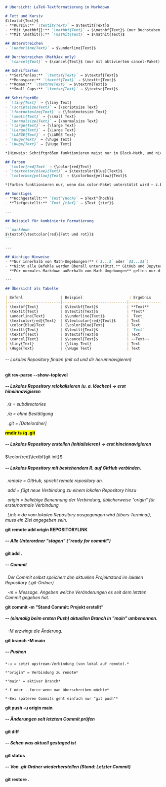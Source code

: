 ````markdown
# Übersicht: LaTeX-Textformatierung in Markdown

# Fett und Kursiv
$\textbf{Text}$
- **Kursiv:** `\textit{Text}` → $\textit{Text}$
- **Mit \mathbf{}:** `\mathbf{Text}` → $\mathbf{Text}$ (nur Buchstaben, keine Sonderzeichen)
- **Mit \mathit{}:** `\mathit{Text}` → $\mathit{Text}$

## Unterstreichen
- `\underline{Text}` → $\underline{Text}$

## Durchstreichen (MathJax only)
- `\cancel{Text}` → $\cancel{Text}$ (nur mit aktiviertem cancel-Paket)

## Schriftarten
- **Serifenlos:** `\textsf{Text}` → $\textsf{Text}$
- **Monospace:** `\texttt{Text}` → $\texttt{Text}$
- **Roman:** `\textrm{Text}` → $\textrm{Text}$
- **Small Caps:** `\textsc{Text}` → $\textsc{Text}$

## Schriftgröße
- `\tiny{Text}` → {\tiny Text}
- `\scriptsize{Text}` → {\scriptsize Text}
- `\footnotesize{Text}` → {\footnotesize Text}
- `\small{Text}` → {\small Text}
- `\normalsize{Text}` → {\normalsize Text}
- `\large{Text}` → {\large Text}
- `\Large{Text}` → {\Large Text}
- `\LARGE{Text}` → {\LARGE Text}
- `\huge{Text}` → {\huge Text}
- `\Huge{Text}` → {\Huge Text}

*(Hinweis: Schriftgrößen funktionieren meist nur in Block-Math, und nicht überall)*

## Farben
- `\color{red}Text` → {\color{red}Text}
- `\textcolor{blue}{Text}` → $\textcolor{blue}{Text}$
- `\colorbox{yellow}{Text}` → $\colorbox{yellow}{Text}$

*(Farben funktionieren nur, wenn das color-Paket unterstützt wird – z.B. KaTeX, MathJax)*

## Sonstiges
- **Hochgestellt:** `Text^{hoch}` → $Text^{hoch}$
- **Tiefgestellt:** `Text_{tief}` → $Text_{tief}$

---

## Beispiel für kombinierte Formatierung

```markdown
$\textbf{\textcolor{red}{Fett und rot}}$
```

---

## Wichtige Hinweise
- **Nur innerhalb von Math-Umgebungen!** (`$...$` oder `$$...$$`)
- **Nicht alle Befehle werden überall unterstützt.** GitHub und Jupyter verwenden KaTeX/MathJax, die meisten Befehle aus dieser Liste funktionieren dort.
- **Für normales Markdown außerhalb von Math-Umgebungen** gelten nur die Standard-Formatierungen wie `**fett**`, `_kursiv_`, usw.

---

## Übersicht als Tabelle

| Befehl                 | Beispiel                     | Ergebnis         |
|------------------------|-----------------------------|------------------|
| \textbf{Text}          | $\textbf{Text}$             | **Text**         |
| \textit{Text}          | $\textit{Text}$             | *Text*           |
| \underline{Text}       | $\underline{Text}$          | _Text_           |
| \textcolor{red}{Text}  | $\textcolor{red}{Text}$     | Text             |
| \color{blue}Text       | {\color{blue}Text}          | Text             |
| \texttt{Text}          | $\texttt{Text}$             | `Text`           |
| \textsf{Text}          | $\textsf{Text}$             | Text             |
| \cancel{Text}          | $\cancel{Text}$             | ~~Text~~         |
| \tiny{Text}            | {\tiny Text}                | Text             |
| \Huge{Text}            | {\Huge Text}                | Text             |

````



###### -- Lokales Repository finden (mit cd und dir herumnavigieren)

**git rev-parse --show-toplevel**



##### -- Lokales Repository relokalisieren (u. a. löschen) -> erst hineinnavigieren

 		*/s = subdirectories*

 		*/q = ohne Bestätigung*

 		*.git = \[Dateiordner]*

<mark>**rmdir /s /q .git**</mark>



##### -- Lokales Repository erstellen (initialisieren) -> erst hineinnavigieren

$\color{red}\textbf{git init}$



##### -- Lokales Repository mit bestehendem R. auf GitHub verbinden.

 	*remote = GitHub, spricht remote repository an.*

 	*add = fügt neue Verbindung zu einem lokalen Repository hinzu*

 	*origin = beliebige Benennung der Verbindung, üblicherweise "origin" für erste/normale Verbindung*

 	*Link = da vom lokalen Repository ausgegangen wird (übers Terminal), muss ein Ziel angegeben sein.*

**git remote add origin REPOSITORYLINK**



##### -- Alle Unterordner "stagen" ("ready for commit")

**git add .**



##### -- Commit

 	*Der Commit selbst speichert den aktuellen Projektstand im lokalen Repository (.git-Ordner)*

 	*-m = Message. Angeben welche Veränderungen es seit dem letzten Commit gegeben hat.*

**git commit -m "Stand Commit: Projekt erstellt"**



##### -- (einmalig beim ersten Push) aktuellen Branch in "main" umbenennen.

 	*-M erzwingt die Änderung.*

**git branch -M main**



##### -- Pushen

	*-u = setzt upstream-Verbindung (von lokal auf remote).*

	*"origin" = Verbindung zu remote*

	*"main" = aktiver Branch*

	*-f oder --force wenn man überschreiben möchte*

	*-Bei späteren Commits geht einfach nur "git push"*

**git push -u origin main**



##### -- Änderungen seit letztem Commit prüfen

**git diff**



##### -- Sehen was aktuell gestaged ist

**git status**



##### -- Von .git Ordner wiederherstellen (Stand: Letzter Commit)

**git restore .**

